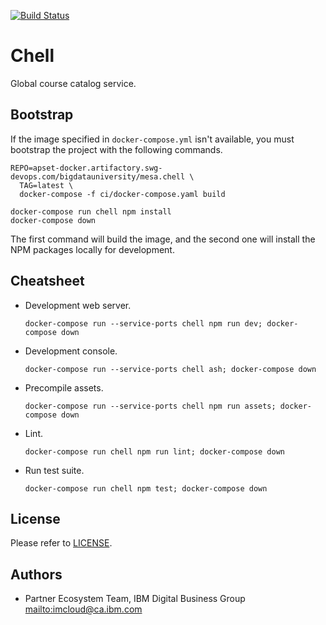 [![Build Status](https://travis.ibm.com/bdu/chell.svg?token=CCLjK5gsaLWyxhCwwcrs&branch=master)](https://travis.ibm.com/bdu/chell)

# Chell

Global course catalog service.

## Bootstrap

If the image specified in `docker-compose.yml` isn't available, you must
bootstrap the project with the following commands.

```shell
REPO=apset-docker.artifactory.swg-devops.com/bigdatauniversity/mesa.chell \
  TAG=latest \
  docker-compose -f ci/docker-compose.yaml build

docker-compose run chell npm install
docker-compose down
```

The first command will build the image, and the second one will install the
NPM packages locally for development.

## Cheatsheet

*   Development web server.

    ```shell
    docker-compose run --service-ports chell npm run dev; docker-compose down
    ```

*   Development console.

    ```shell
    docker-compose run --service-ports chell ash; docker-compose down
    ```

*   Precompile assets.

    ```shell
    docker-compose run --service-ports chell npm run assets; docker-compose down
    ```

*   Lint.

    ```shell
    docker-compose run chell npm run lint; docker-compose down
    ```

*   Run test suite.

    ```shell
    docker-compose run chell npm test; docker-compose down
    ```

## License

Please refer to [LICENSE](LICENSE).

## Authors

*   Partner Ecosystem Team, IBM Digital Business Group <mailto:imcloud@ca.ibm.com>
